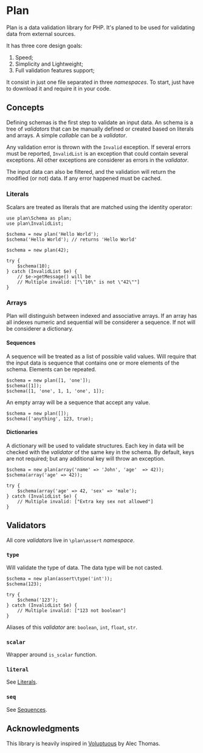 Plan
====

Plan is a data validation library for PHP. It's planed to be used for
validating data from external sources.

It has three core design goals:

1. Speed;
2. Simplicity and Lightweight;
3. Full validation features support;

It consist in just one file separated in three _namespaces_. To start, just
have to download it and require it in your code.

Concepts
--------

Defining schemas is the first step to validate an input data. An schema is a
tree of _validators_ that can be manually defined or created based on literals
and arrays. A simple _callable_ can be a _validator_.

Any validation error is thrown with the `Invalid` exception. If several errors
must be reported, `InvalidList` is an exception that could contain several
exceptions. All other exceptions are considerer as errors in the _validator_.

The input data can also be filtered, and the validation will return the
modified (or not) data. If any error happened must be cached.

### Literals

Scalars are treated as literals that are matched using the identity operator:

    use plan\Schema as plan;
    use plan\InvalidList;
    
    $schema = new plan('Hello World');
    $schema('Hello World'); // returns 'Hello World'
    
    $schema = new plan(42);
    
    try {
        $schema(10);
    } catch (InvalidList $e) {
        // $e->getMessage() will be
        // Multiple invalid: ["\"10\" is not \"42\""]
    }

### Arrays

Plan will distinguish between indexed and associative arrays. If an array has
all indexes numeric and sequential will be considerer a sequence. If not will
be considerer a dictionary.

#### Sequences

A sequence will be treated as a list of possible valid values. Will require
that the input data is sequence that contains one or more elements of the
schema. Elements can be repeated.

    $schema = new plan([1, 'one']);
    $schema([1]);
    $schema([1, 'one', 1, 1, 'one', 1]);

An empty array will be a sequence that accept any value.

    $schema = new plan([]);
    $schema(['anything', 123, true);

#### Dictionaries

A dictionary will be used to validate structures. Each key in data will be
checked with the _validator_ of the same key in the schema. By default, keys
are not required; but any additional key will throw an exception.

    $schema = new plan(array('name' => 'John', 'age'  => 42));
    $schema(array('age' => 42));
    
    try {
        $schema(array('age' => 42, 'sex' => 'male');
    } catch (InvalidList $e) {
        // Multiple invalid: ["Extra key sex not allowed"]
    }

Validators
----------

All core _validators_ live in `\plan\assert` _namespace_.

### `type`

Will validate the type of data. The data type will be not casted.

    $schema = new plan(assert\type('int'));
    $schema(123);
    
    try {
        $schema('123');
    } catch (InvalidList $e) {
        // Multiple invalid: ["123 not boolean"]
    }

Aliases of this _validator_ are: `boolean`, `int`, `float`, `str`.

### `scalar`

Wrapper around `is_scalar` function.

### `literal`

See [Literals](#literals).

### `seq`

See [Sequences](#sequences).

Acknowledgments
---------------

This library is heavily inspired in [Voluptuous][] by Alec Thomas.

[Voluptuous]: https://github.com/alecthomas/voluptuous
